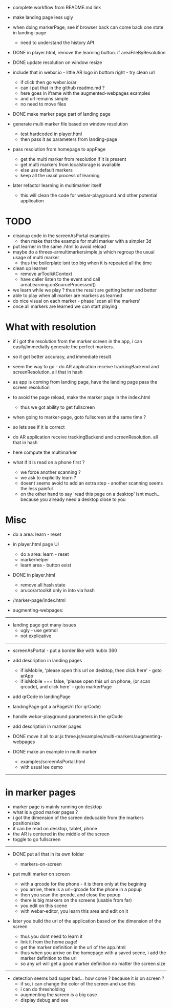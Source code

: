 - complete workflow from README.md link
- make landing page less ugly

- when doing markerPage, see if browser back can come back one state in landing-page
  - need to understand the history API
- DONE in player.html, remove the learning button. if areaFileByResolution
- DONE update resolution on window resize

- include that in webxr.io - little AR logo in bottom right - try clean url
  - if click then go webxr.io/ar
  - can i put that in the github readme.md ?
  - here goes in iframe with the augmented-webpages examples
  - and url remains simple
  - no need to move files 

- DONE make marker page part of landing page
- generate multi marker file based on window resolution
  - test hardcoded in player.html
  - then pass it as parameters from landing-page
- pass resolution from homepage to appPage
  - get the multi marker from resolution if it is present
  - get multi markers from localstorage is available
  - else use default markers
  - keep all the usual process of learning
- later refactor learning in multimarker itself
  - this will clean the code for webar-playground and other potential application

# TODO 
- cleanup code in the screenAsPortal examples
  - then make that the example for multi marker with a simpler 3d
- put learner in the same .html to avoid reload
- maybe do a threex-armultimarkersimple.js which regroup the usual usage of multi marker
  - thus the boilerplate isnt too big when it is repeated all the time
- clean up learner
  - remove arToolkitContext
  - have caller listen to the event and call areaLearning.onSourceProcessed()
- we learn while we play ? thus the result are getting better and better
- able to play when all marker are markers as learned
- do nice visual on each marker - phase 'scan all the markers'
- once all markers are learned we can start playing

# What with resolution
- if i got the resolution from the marker screen in the app, i can easily/immediatly generate the perfect markers.
- so it got better accuracy, and immediate result
- seem the way to go - do AR application receive trackingBackend and screenResolution. all that in hash
- as app is coming from landing page, have the landing page pass the screen resolution
- to avoid the page reload, make the marker page in the index.html
  - thus we got ability to get fullscreen
- when going to marker-page, goto fullscreen at the same time ?

- so lets see if it is correct

- do AR application receive trackingBackend and screenResolution. all that in hash
- here compute the multimarker


- what if it is read on a phone first ?
  - we force another scanning ?
  - we ask to explicitly learn ?
  - doesnt seems avoid to add an extra step - another scanning seems the less painful
  - on the other hand to say 'read this page on a desktop' isnt much... because you already need a desktop close to you

# Misc
- do a area: learn - reset
- in player.html page UI
  - do a area: learn - reset
  - markerhelper 
  - learn area - button exist
- DONE in player.html
  - remove all hash state
  - aruco/artoolkit only in into via hash

- /marker-page/index.html

- augmenting-webpages: 

---
- landing page got many issues
  - ugly - use getmdl
  - not explicative


---------------------------------------------------

- screenAsPortal - put a border like with hublo 360

- add description in landing pages
  - if isMobile, 'please open this url on desktop, then click here' - goto arApp
  - if isMobile === false, 'please open this url on phone, (or scan qrcode), and click here' - goto markerPage
  
- add qrCode in landingPage
- landingPage got a arPageUrl (for qrCode)
- handle webar-playground parameters in the qrCode
- add description in marker pages
- DONE move it all to ar.js three.js/examples/multi-markers/augmenting-webpages
- DONE make an example in multi marker
  - examples/screenAsPortal.html
  - with usual lee demo

---------------------------------------------------
# in marker pages
- marker page is mainly running on desktop
- what is a good marker pages ?
- i got the dimension of the screen deducable from the markers position/size
- it can be read on desktop, tablet, phone
- the AR is centered in the middle of the screen
- toggle to go fullscreen

---------------------------------------------------
- DONE put all that in its own folder 
  - markers-on-screen

- put multi marker on screen
  - with a qrcode for the phone - it is there only at the begining
  - you arrive, there is a url+qrcode for the phone in a popup
  - then you scan the qrcode, and close the popup
  - there is big markers on the screens (usable from far)
  - you edit on this scene
  - with webar-editor, you learn this area and edit on it
- later you build the url of the application based on the dimension of the screen
  - thus you dont need to learn it
  - link it from the home page!
  - get the marker definition in the url of the app.html 
  - thus when you arrive on the homepage with a saved scene, i add the marker definition to the url
  - so any url will get a good marker definition no matter the screen size

---

- detection seems bad super bad... how come ? because it is on screen ?
  - if so, i can change the color of the screen and use this
  - i can do thresholding
  - augmenting the screen is a big case
  - display debug and see
